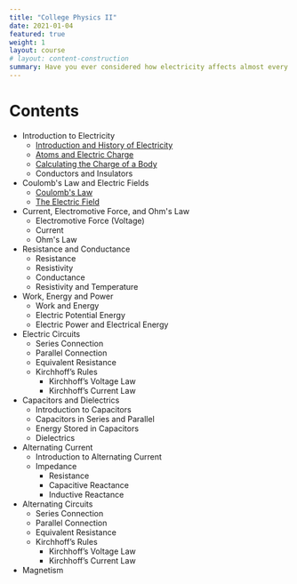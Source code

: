 ```yaml
---
title: "College Physics II"
date: 2021-01-04
featured: true
weight: 1
layout: course
# layout: content-construction
summary: Have you ever considered how electricity affects almost every aspect of our lives? From the basic mechanisms of our bodies to the power it provides the materials and equipment around us - electricity is in and all around us, providing us with convenience, health, and abundance. Electricity is utilized by the cells of our body, enabling neurons to rapidly fire, our hearts to beat, and our muscles to contract. Likewise, in this modern era, almost all our basic needs are either made or sustained by electricity-powered machines. Hence, without electricity, our lives would be radically different and a whole lot harder. And as we acknowledge the big difference electricity makes, it is also important that we understand electricity through its history and how it was discovered.
---
```





# Contents
- Introduction to Electricity
  - [Introduction and History of Electricity](../physics/20.1-introduction-and-history-of-electricity)
  - [Atoms and Electric Charge](../physics/20.2-atoms-and-electric-charge)
  - [Calculating the Charge of a Body](../physics/20.3-calculating-the-charge-of-a-body)
  - Conductors and Insulators
- Coulomb's Law and Electric Fields
  - [Coulomb's Law](../physics/21.1-coulombs-law)
  - [The Electric Field](../physics/21.2-the-electric-field)
- Current, Electromotive Force, and Ohm's Law
  - Electromotive Force (Voltage)
  - Current
  - Ohm's Law
- Resistance and Conductance
  - Resistance
  - Resistivity
  - Conductance
  - Resistivity and Temperature
- Work, Energy and Power
  - Work and Energy
  - Electric Potential Energy
  - Electric Power and Electrical Energy
- Electric Circuits
  - Series Connection
  - Parallel Connection
  - Equivalent Resistance
  - Kirchhoff’s Rules
    - Kirchhoff’s Voltage Law
    - Kirchhoff’s Current Law
- Capacitors and Dielectrics
  - Introduction to Capacitors
  - Capacitors in Series and Parallel
  - Energy Stored in Capacitors
  - Dielectrics
- Alternating Current
	- Introduction to Alternating Current
	- Impedance
		- Resistance
		- Capacitive Reactance
		- Inductive Reactance
- Alternating Circuits
  - Series Connection
  - Parallel Connection
  - Equivalent Resistance
  - Kirchhoff’s Rules
    - Kirchhoff’s Voltage Law
    - Kirchhoff’s Current Law
- Magnetism